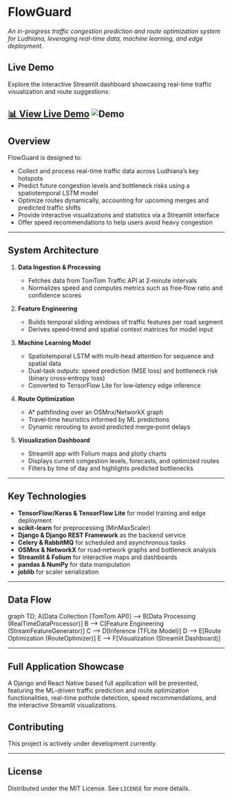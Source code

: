 # FlowGuard

_An in-progress traffic congestion prediction and route optimization system for Ludhiana, leveraging real-time data, machine learning, and edge deployment._

## Live Demo

Explore the interactive Streamlit dashboard showcasing real-time traffic visualization and route suggestions:

[📊 View Live Demo]()
![Demo](demo.gif)
---

## Overview

FlowGuard is designed to:

- Collect and process real-time traffic data across Ludhiana’s key hotspots
- Predict future congestion levels and bottleneck risks using a spatiotemporal LSTM model
- Optimize routes dynamically, accounting for upcoming merges and predicted traffic shifts
- Provide interactive visualizations and statistics via a Streamlit interface
- Offer speed recommendations to help users avoid heavy congestion

---

## System Architecture

1. **Data Ingestion & Processing**  
   - Fetches data from TomTom Traffic API at 2‑minute intervals  
   - Normalizes speed and computes metrics such as free‑flow ratio and confidence scores

2. **Feature Engineering**  
   - Builds temporal sliding windows of traffic features per road segment  
   - Derives speed‑trend and spatial context matrices for model input

3. **Machine Learning Model**  
   - Spatiotemporal LSTM with multi‑head attention for sequence and spatial data  
   - Dual‑task outputs: speed prediction (MSE loss) and bottleneck risk (binary cross‑entropy loss)  
   - Converted to TensorFlow Lite for low‑latency edge inference

4. **Route Optimization**  
   - A* pathfinding over an OSMnx/NetworkX graph  
   - Travel‑time heuristics informed by ML predictions  
   - Dynamic rerouting to avoid predicted merge‑point delays

5. **Visualization Dashboard**  
   - Streamlit app with Folium maps and plotly charts  
   - Displays current congestion levels, forecasts, and optimized routes  
   - Filters by time of day and highlights predicted bottlenecks

---

## Key Technologies

- **TensorFlow/Keras & TensorFlow Lite** for model training and edge deployment
- **scikit-learn** for preprocessing (MinMaxScaler)
- **Django & Django REST Framework** as the backend service
- **Celery & RabbitMQ** for scheduled and asynchronous tasks
- **OSMnx & NetworkX** for road‑network graphs and bottleneck analysis
- **Streamlit & Folium** for interactive maps and dashboards
- **pandas & NumPy** for data manipulation
- **joblib** for scaler serialization

---

## Data Flow


graph TD;
    A[Data Collection (TomTom API)] --> B[Data Processing (RealTimeDataProcessor)]
    B --> C[Feature Engineering (StreamFeatureGenerator)]
    C --> D[Inference (TFLite Model)]
    D --> E[Route Optimization (RouteOptimizer)]
    E --> F[Visualization (Streamlit Dashboard)]



---

## Full Application Showcase

A Django and React Native based full application will be presented, featuring the ML-driven traffic prediction and route optimization functionalities, real-time pothole detection, speed recommendations, and the interactive Streamlit visualizations.

## Contributing

This project is actively under development currently.

---

## License

Distributed under the MIT License. See `LICENSE` for more details.

